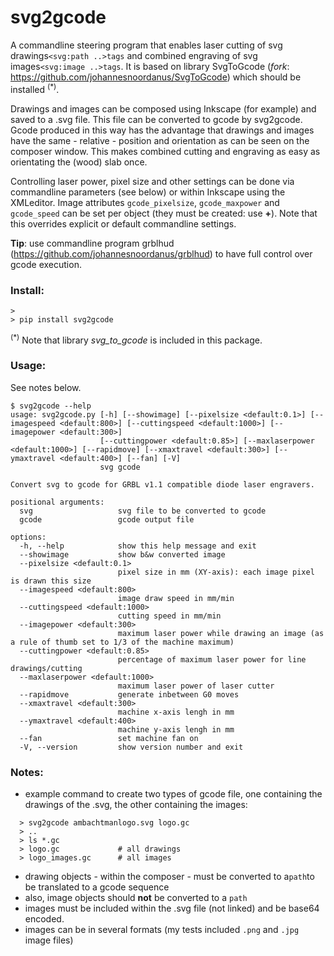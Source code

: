 # svg2gcode

A commandline steering program that enables laser cutting of svg drawings```<svg:path ..>tags``` and combined engraving of svg images```<svg:image ..>tags```.
It is based on library SvgToGcode (*fork*: https://github.com/johannesnoordanus/SvgToGcode) which should be installed <sup>(*)</sup>.

Drawings and images can be composed using Inkscape (for example) and saved to a .svg file. This file can be converted to gcode by svg2gcode.
Gcode produced in this way has the advantage that drawings and images have the same - relative - position and orientation as can be seen on the composer window.
This makes combined cutting and engraving as easy as orientating the (wood) slab once.

Controlling laser power, pixel size and other settings can be done via commandline parameters (see below) or within Inkscape using the XMLeditor.
Image attributes ```gcode_pixelsize```, ```gcode_maxpower``` and ```gcode_speed``` can be set per object (they must be created: use **+**). Note that this overrides explicit or default commandline settings.

**Tip**: use commandline program grblhud (https://github.com/johannesnoordanus/grblhud) to have full control over gcode execution.  




### Install:
```
> 
> pip install svg2gcode
```
<sup>(*)</sup> Note that library *svg_to_gcode* is included in this package. 
### Usage:
See notes below.
```
$ svg2gcode --help
usage: svg2gcode.py [-h] [--showimage] [--pixelsize <default:0.1>] [--imagespeed <default:800>] [--cuttingspeed <default:1000>] [--imagepower <default:300>]
                    [--cuttingpower <default:0.85>] [--maxlaserpower <default:1000>] [--rapidmove] [--xmaxtravel <default:300>] [--ymaxtravel <default:400>] [--fan] [-V]
                    svg gcode

Convert svg to gcode for GRBL v1.1 compatible diode laser engravers.

positional arguments:
  svg                   svg file to be converted to gcode
  gcode                 gcode output file

options:
  -h, --help            show this help message and exit
  --showimage           show b&w converted image
  --pixelsize <default:0.1>
                        pixel size in mm (XY-axis): each image pixel is drawn this size
  --imagespeed <default:800>
                        image draw speed in mm/min
  --cuttingspeed <default:1000>
                        cutting speed in mm/min
  --imagepower <default:300>
                        maximum laser power while drawing an image (as a rule of thumb set to 1/3 of the machine maximum)
  --cuttingpower <default:0.85>
                        percentage of maximum laser power for line drawings/cutting
  --maxlaserpower <default:1000>
                        maximum laser power of laser cutter
  --rapidmove           generate inbetween G0 moves
  --xmaxtravel <default:300>
                        machine x-axis lengh in mm
  --ymaxtravel <default:400>
                        machine y-axis lengh in mm
  --fan                 set machine fan on
  -V, --version         show version number and exit
```
### Notes:
  - example command to create two types of gcode file, one containing the drawings of the .svg, the other containing the images:      
```
  > svg2gcode ambachtmanlogo.svg logo.gc
  > ..
  > ls *.gc 
  > logo.gc             # all drawings
  > logo_images.gc      # all images
```   
 - drawing objects - within the composer - must be converted to a```path```to be translated to a gcode sequence
 - also, image objects should **not** be converted to a ```path```
 - images must be included within the .svg file (not linked) and be base64 encoded.
 - images can be in several formats (my tests included ```.png``` and  ```.jpg``` image files)


